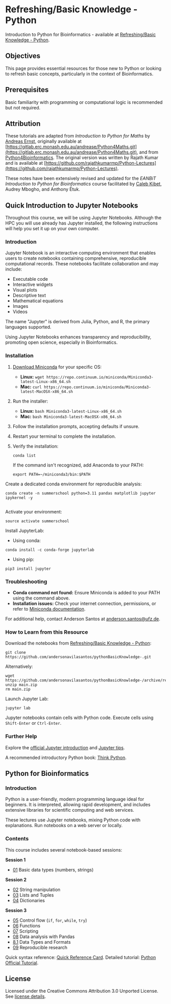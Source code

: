 # Refreshing/Basic Knowledge - Python

Introduction to Python for Bioinformatics - available at [Refreshing/Basic Knowledge - Python](https://github.com/andersonavilasantos/pythonBasicKnowledge-).

## Objectives

This page provides essential resources for those new to Python or looking to refresh basic concepts, particularly in the context of Bioinformatics.

## Prerequisites

Basic familiarity with programming or computational logic is recommended but not required.

## Attribution

These tutorials are adapted from *Introduction to Python for Maths* by [Andreas Ernst](http://users.monash.edu.au/~andreas), originally available at [https://gitlab.erc.monash.edu.au/andrease/Python4Maths.git](https://gitlab.erc.monash.edu.au/andrease/Python4Maths.git), and from [Python4Bioinformatics](https://github.com/kipkurui/Python4Bioinformatics). The original version was written by Rajath Kumar and is available at [https://github.com/rajathkumarmp/Python-Lectures](https://github.com/rajathkumarmp/Python-Lectures).

These notes have been extensively revised and updated for the *EANBiT Introduction to Python for Bioinformatics* course facilitated by [Caleb Kibet](https://twitter.com/calkibet), Audrey Mbogho, and Anthony Etuk.

## Quick Introduction to Jupyter Notebooks

Throughout this course, we will be using Jupyter Notebooks. Although the HPC you will use already has Jupyter installed, the following instructions will help you set it up on your own computer.

### Introduction

Jupyter Notebook is an interactive computing environment that enables users to create notebooks containing comprehensive, reproducible computational records. These notebooks facilitate collaboration and may include:

* Executable code
* Interactive widgets
* Visual plots
* Descriptive text
* Mathematical equations
* Images
* Videos

The name "Jupyter" is derived from Julia, Python, and R, the primary languages supported.

Using Jupyter Notebooks enhances transparency and reproducibility, promoting open science, especially in Bioinformatics.

### Installation

1. [Download Miniconda](https://www.anaconda.com/download/) for your specific OS:

   * **Linux:** `wget https://repo.continuum.io/miniconda/Miniconda3-latest-Linux-x86_64.sh`
   * **Mac:** `curl https://repo.continuum.io/miniconda/Miniconda3-latest-MacOSX-x86_64.sh`

2. Run the installer:

   * **Linux:** `bash Miniconda3-latest-Linux-x86_64.sh`
   * **Mac:** `bash Miniconda3-latest-MacOSX-x86_64.sh`

3. Follow the installation prompts, accepting defaults if unsure.

4. Restart your terminal to complete the installation.

5. Verify the installation:

   ```
   conda list
   ```

   If the command isn't recognized, add Anaconda to your PATH:

   ```
   export PATH=~/miniconda3/bin:$PATH
   ```

Create a dedicated conda environment for reproducible analysis:

```
conda create -n summerschool python=3.11 pandas matplotlib jupyter ipykernel -y


```

Activate your environment:

```
source activate summerschool
```

Install JupyterLab:

* Using conda:

```
conda install -c conda-forge jupyterlab
```

* Using pip:

```
pip3 install jupyter
```

### Troubleshooting

* **Conda command not found:** Ensure Miniconda is added to your PATH using the command above.
* **Installation issues:** Check your internet connection, permissions, or refer to [Miniconda documentation](https://docs.conda.io/projects/conda/en/latest/user-guide/install/index.html).

For additional help, contact Anderson Santos at [anderson.santos@ufz.de](mailto:anderson.santos@ufz.de).

### How to Learn from this Resource

Download the notebooks from [Refreshing/Basic Knowledge - Python](https://github.com/andersonavilasantos/pythonBasicKnowledge-):

```
git clone https://github.com/andersonavilasantos/pythonBasicKnowledge-.git
```

Alternatively:

```
wget https://github.com/andersonavilasantos/pythonBasicKnowledge-/archive/refs/heads/main.zip
unzip main.zip
rm main.zip
```

Launch Jupyter Lab:

```
jupyter lab
```

Jupyter notebooks contain cells with Python code. Execute cells using `Shift-Enter` or `Ctrl-Enter`.

### Further Help

Explore the [official Jupyter introduction](http://nbviewer.jupyter.org/github/jupyter/notebook/blob/master/docs/source/examples/Notebook/Notebook%20Basics.ipynb) and [Jupyter tips](https://www.dataquest.io/blog/jupyter-notebook-tips-tricks-shortcuts/).

A recommended introductory Python book: [Think Python](http://www.ict.ru.ac.za/Resources/cspw/thinkcspy3/thinkcspy3.pdf).

## Python for Bioinformatics

### Introduction

Python is a user-friendly, modern programming language ideal for beginners. It is interpreted, allowing rapid development, and includes extensive libraries for scientific computing and web services.

These lectures use Jupyter notebooks, mixing Python code with explanations. Run notebooks on a web server or locally.

### Contents

This course includes several notebook-based sessions:

**Session 1**

* [01](Intro-to-Python/01.ipynb) Basic data types (numbers, strings)

**Session 2**

* [02](Intro-to-Python/02.ipynb) String manipulation
* [03](Intro-to-Python/03.ipynb) Lists and Tuples
* [04](Intro-to-Python/04.ipynb) Dictionaries

**Session 3**

* [05](Intro-to-Python/05.ipynb) Control flow (`if`, `for`, `while`, `try`)
* [06](Intro-to-Python/06.ipynb) Functions
* [07](Intro-to-Python/07.ipynb) Scripting
* [08](Intro-to-Python/08.ipynb) Data analysis with Pandas
* [8.1](Intro-to-Python/08.1.ipynb) Data Types and Formats
* [09](Intro-to-Python/09.ipynb) Reproducible research

Quick syntax reference: [Quick Reference Card](http://www.cs.put.poznan.pl/csobaniec/software/python/py-qrc.html).
Detailed tutorial: [Python Official Tutorial](https://docs.python.org/3/tutorial/).

## License

Licensed under the Creative Commons Attribution 3.0 Unported License. See [license details](http://creativecommons.org/licenses/by/3.0/).
